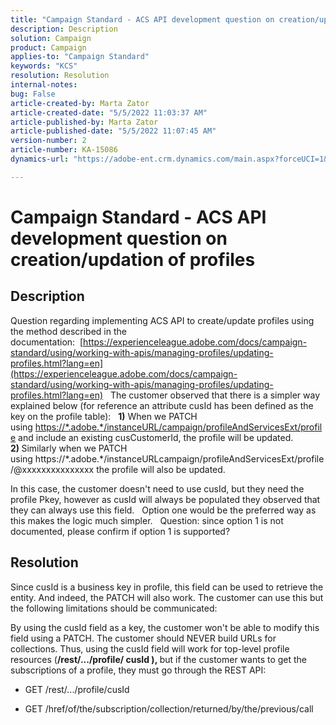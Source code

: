 ```yaml
---
title: "Campaign Standard - ACS API development question on creation/updation of profiles"
description: Description
solution: Campaign
product: Campaign
applies-to: "Campaign Standard"
keywords: "KCS"
resolution: Resolution
internal-notes: 
bug: False
article-created-by: Marta Zator
article-created-date: "5/5/2022 11:03:37 AM"
article-published-by: Marta Zator
article-published-date: "5/5/2022 11:07:45 AM"
version-number: 2
article-number: KA-15086
dynamics-url: "https://adobe-ent.crm.dynamics.com/main.aspx?forceUCI=1&pagetype=entityrecord&etn=knowledgearticle&id=0fe80d03-63cc-ec11-a7b5-6045bd00dbbc"

---
```

# Campaign Standard - ACS API development question on creation/updation of profiles

## Description


Question regarding implementing ACS API to create/update profiles using the method described in the documentation:  [https://experienceleague.adobe.com/docs/campaign-standard/using/working-with-apis/managing-profiles/updating-profiles.html?lang=en](https://experienceleague.adobe.com/docs/campaign-standard/using/working-with-apis/managing-profiles/updating-profiles.html?lang=en)
  
 The customer observed that there is a simpler way explained below (for reference an attribute cusId has been defined as the key on the profile table):
  
<b>1)</b> When we PATCH using [https://\*.adobe.\*/instanceURL/campaign/profileAndServicesExt/profile](https://na01.safelinks.protection.outlook.com/?url=https://mc.adobe.io/unilever-mkt-stage1/campaign/profileAndServicesExt/profile&amp;data=02%7c01%7c%7c7ae64aa57f294ebc9d7d08d4bd48ea2f%7cfa7b1b5a7b34438794aed2c178decee1%7c0%7c0%7c636341568263078022&amp;sdata=EVqAIvzLyFYiHf18eFGtnFm9ya/lLg2YfH5T3xer/9E%3D&amp;reserved=0) and include an existing cusCustomerId, the profile will be updated.
  
<b>2) </b>Similarly when we PATCH using https://\*.adobe.\*/instanceURLcampaign/profileAndServicesExt/profile/@xxxxxxxxxxxxxxx the profile will also be updated.

In this case, the customer doesn't need to use cusId, but they need the profile Pkey, however as cusId will always be populated they observed that they can always use this field.
  
 Option one would be the preferred way as this makes the logic much simpler.
  
 Question: since option 1 is not documented, please confirm if option 1 is supported?


## Resolution


Since cusId is a business key in profile, this field can be used to retrieve the entity.
 And indeed, the PATCH will also work.
 The customer can use this but the following limitations should be communicated:

By using the cusId field as a key, the customer won't be able to modify this field using a PATCH.
 The customer should NEVER build URLs for collections.
 Thus, using the cusId field will work for top-level profile resources (<b>/rest/.../profile/ cusId ), </b>but if the customer wants to get the subscriptions of a profile, they must go through the REST API:

- GET /rest/.../profile/cusId




- GET /href/of/the/subscription/collection/returned/by/the/previous/call

